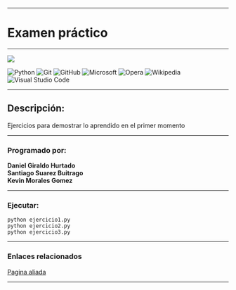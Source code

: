 ***
# Examen práctico   
***
<p>
  <img widht="" height="" src="https://user-images.githubusercontent.com/117608208/226122523-22faa3d2-e2a5-496b-9239-45d235ff5581.png">
</p>
 
![Python](https://img.shields.io/badge/python-3670A0?style=for-the-badge&logo=python&logoColor=ffdd54)
![Git](https://img.shields.io/badge/git-%23F05033.svg?style=for-the-badge&logo=git&logoColor=white)
![GitHub](https://img.shields.io/badge/github-%23121011.svg?style=for-the-badge&logo=github&logoColor=white)
![Microsoft](https://img.shields.io/badge/Microsoft-0078D4?style=for-the-badge&logo=microsoft&logoColor=white)
![Opera](https://img.shields.io/badge/Opera-FF1B2D?style=for-the-badge&logo=Opera&logoColor=white)
![Wikipedia](https://img.shields.io/badge/Wikipedia-%23000000.svg?style=for-the-badge&logo=wikipedia&logoColor=white)
![Visual Studio Code](https://img.shields.io/badge/Visual%20Studio%20Code-0078d7.svg?style=for-the-badge&logo=visual-studio-code&logoColor=white)

***
## Descripción:
Ejercicios para demostrar lo aprendido en el primer momento
***
### Programado por: 
**Daniel Giraldo Hurtado**   
**Santiago Suarez Buitrago**   
**Kevin Morales Gomez**
***
### Ejecutar:
`python ejercicio1.py`   
`python ejercicio2.py`   
`python ejercicio3.py`   
***

### Enlaces relacionados
[Pagina aliada](https://educaciondigital.cesde.edu.co/pluginfile.php/12003893/mod_resource/content/1/examen1%20nuevas.pdf?redirect=1)
***
